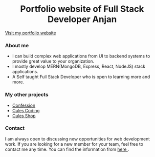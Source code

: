 <h1 style="text-align: center;">Portfolio website of Full Stack Developer Anjan</h1>

[Visit my portfolio website](https://www.thatanjan.me/)

### About me

- I can build complex web applications from UI to backend systems to provide great value to your organization.
- I mostly develop MERN(MongoDB, Express, React, NodeJS) stack applications.
- A Self taught Full Stack Developer who is open to learning more and more.

### My other projects

- [ Confession ](https://github.com/thatanjan/confession)
- [Cules Coding](https://www.culescoding.space/)
- [Cules Shop](https://github.com/thatanjan/cules-shop)

### Contact

I am always open to discussing new opportunities for web development work. If you are looking for a new member for your team, feel free to contact me any time. You can find the information from [ here ](https://www.thatanjan.me/contact).
